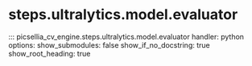 # steps.ultralytics.model.evaluator

::: picsellia_cv_engine.steps.ultralytics.model.evaluator
    handler: python
    options:
        show_submodules: false
        show_if_no_docstring: true
        show_root_heading: true
